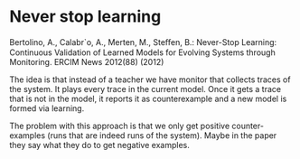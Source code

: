 # Never stop learning

Bertolino, A., Calabr`o, A., Merten, M., Steﬀen, B.: Never-Stop Learning:
Continuous Validation of Learned Models for Evolving Systems through Monitoring.
ERCIM News 2012(88) (2012)

The idea is that instead of a teacher we have monitor that collects traces of
the system. It plays every trace in the current model. Once it gets a trace that
is not in the model, it reports it as counterexample and a new model is formed
via learning.

The problem with this approach is that we only get positive counter-examples
(runs that are indeed runs of the system). Maybe in the paper they say what they
do to get negative examples.
